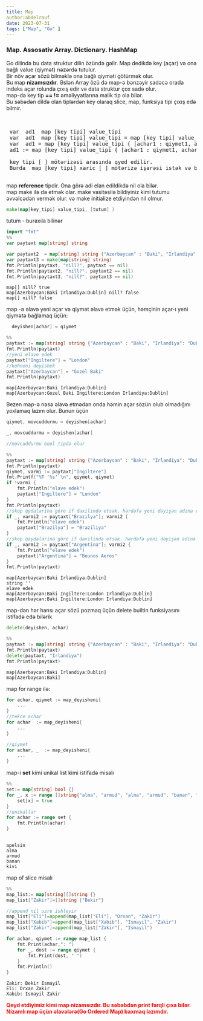 ```yaml
---
title: Map
author:abdelrauf
date: 2023-07-31
tags: ["Map", "Go" ]
---
```


### Map. Assosativ Array. Dictionary. HashMap

Go dilində bu data struktur dilin özündə gəlir. Map dedikdə key (açar) və ona bağlı value (qiymət) nəzərdə tutulur.   
Bir növ açar sözü bilməklə ona bağlı qiyməti götürmək olur.   
Bu map **nizamsızdır**. Əslən Array özü də map-ə bənzəyir sadəcə orada indeks açar rolunda çıxış edir və data struktur çox sadə olur.     
map-də key tip **== !=** əməliyyatlarına malik tip ola bilər.  
Bu səbədən dildə olan tiplərdən key olaraq slice, map, funksiya tipi çıxış edə bilmir. 



<pre>


 var  ad1  map [key tipi] value_tipi
 var  ad1  map [key tipi] value_tipi = map [key tipi] value_tipi { [achar1 : qiymet1, achar2 : qiymet2, ..]}
 var  ad1 = map [key tipi] value_tipi { [achar1 : qiymet1, achar2 : qiymet2, ..]}
 ad1 := map [key tipi] value_tipi { [achar1 : qiymet1, achar2 : qiymet2, ..]}

 key tipi [ ] mötərizəsi arasında qyed edilir.   
 Burda  map [key tipi] xaric [ ] mötərizə işarəsi istək və buraxıla bilinməyə işarədir

</pre>

map **reference** tipdir. Ona görə adi elan edildikdə nil ola bilər.  
map make ilə də etmək olar. make vasitəsilə bildiyiniz kimi tutumu əvvəlcədən vermək olur. və make initialize etdiyindən nil olmur.  
```Go
make(map[key_tipi] value_tipi, [tutum] )  
```  
tutum - buraxıla bilinər




```go
import "fmt"
%%
var paytaxt map[string] string 

var paytaxt2  = map[string] string {"Azerbaycan" : "Baki", "Irlandiya": "Dublin"}
var paytaxt3 = make(map[string] string)
fmt.Println(paytaxt, "nill?", paytaxt == nil)
fmt.Println(paytaxt2, "nill?", paytaxt2 == nil)
fmt.Println(paytaxt3, "nill?", paytaxt3 == nil)
```

    map[] nill? true
    map[Azerbaycan:Baki Irlandiya:Dublin] nill? false
    map[] nill? false


map -ə əlavə yeni açar və qiymət əlavə etmək üçün, həmçinin açar-ı yeni qiymətə bağlamaq üçün:
```Go
  deyishen[achar] = qiymet
```


```go
%%
paytaxt := map[string] string {"Azerbaycan" : "Baki", "Irlandiya": "Dublin"}
fmt.Println(paytaxt)
//yeni elave edek
paytaxt["Ingiltere"] = "London"
//kohneni deyishek
paytaxt["Azerbaycan"] = "Gozel Baki"
fmt.Println(paytaxt)
```

    map[Azerbaycan:Baki Irlandiya:Dublin]
    map[Azerbaycan:Gozel Baki Ingiltere:London Irlandiya:Dublin]


Bezen map-ə nəsə əlavə etmədən onda həmin açar sözün olub olmadığını yoxlamaq lazım olur. 
Bunun üçün 
```Go
qiymet, movcuddurmu = deyishen[achar]

_, movcuddurmu = deyishen[achar]

//movcuddurmu bool tipdə olur
```


```go
%%
paytaxt := map[string] string {"Azerbaycan" : "Baki", "Irlandiya": "Dublin"}
fmt.Println(paytaxt)
qiymet, varmi := paytaxt["Ingiltere"]
fmt.Printf("%T '%s' \n", qiymet, qiymet)
if !varmi {
	fmt.Println("elave edek")
	paytaxt["Ingiltere"] = "London"
}
fmt.Println(paytaxt)
//skop qydalarina göre if daxilində etsək. hərdəfə yeni dəyişən adına ehtiyac olmayacaq
if _, varmi2 := paytaxt["Brazilya"]; varmi2 {
	fmt.Println("elave edek")
	paytaxt["Brazilya"] = "Braziliya"
}
//skop qaydalarina göre if daxilində etsək. hərdəfə yeni dəyişən adına ehtiyac olmayacaq
if _, varmi2 := paytaxt["Argentina"]; varmi2 {
	fmt.Println("elave edek")
	paytaxt["Argentina"] = "Beunos Aeros"
}
fmt.Println(paytaxt)
```

    map[Azerbaycan:Baki Irlandiya:Dublin]
    string '' 
    elave edek
    map[Azerbaycan:Baki Ingiltere:London Irlandiya:Dublin]
    map[Azerbaycan:Baki Ingiltere:London Irlandiya:Dublin]


map-dən hər hansı açar sözü pozmaq üçün delete builtin funksiyasını istifadə edə bilərik
```Go
delete(deyishen, achar)
```


```go
%%
paytaxt := map[string] string {"Azerbaycan" : "Baki", "Irlandiya": "Dublin"}
fmt.Println(paytaxt)
delete(paytaxt, "Irlandiya")
fmt.Println(paytaxt)
```

    map[Azerbaycan:Baki Irlandiya:Dublin]
    map[Azerbaycan:Baki]


map for range ilə:
```Go
for achar, qiymet := map_deyisheni{
	...
}
//tekce achar
for achar  := map_deyisheni{
	...
}

//qiymet
for achar, _  := map_deyisheni{
	...
}
```

map-i **set** kimi unikal list kimi istifadə misalı  



```go
%%
set:= map[string] bool {}
for _, x := range []string{"alma", "armud", "alma", "armud", "banan", "kivi", "kivi", "apelsin"}{
	set[x] = true
}
//unikallar
for achar := range set {
	fmt.Println(achar)
}
 
```

    apelsin
    alma
    armud
    banan
    kivi


map of slice misalı


```go
%%
map_list:= map[string][]string {}
map_list["Zakir"]=[]string {"Bekir"}

//append nil uzre ishleyir
map_list["Eli"]=append(map_list["Eli"], "Orxan", "Zakir")
map_list["Xabib"]=append(map_list["Xabib"], "Ismayil", "Zakir")
map_list["Zakir"]=append(map_list["Zakir"], "Ismayil")

for achar, qiymet := range map_list {
	fmt.Print(achar,": ")
	for _, dost := range qiymet {
		fmt.Print(dost, " ")
	}
	fmt.Println()
}
```

    Zakir: Bekir Ismayil 
    Eli: Orxan Zakir 
    Xabib: Ismayil Zakir 


<span style="color:red"><b>Qeyd etdiyimiz kimi map nizamsızdır. Bu səbəbdən print fərqli çıxa bilər. Nizamlı map üçün əlavələrə(Go Ordered Map) baxmaq lazımdır. </b></style>
